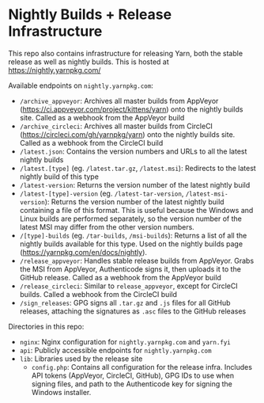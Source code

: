 # Nightly Builds + Release Infrastructure

This repo also contains infrastructure for releasing Yarn, both the stable release as well as nightly builds. This is hosted at https://nightly.yarnpkg.com/

Available endpoints on `nightly.yarnpkg.com`:

* `/archive_appveyor`: Archives all master builds from AppVeyor (https://ci.appveyor.com/project/kittens/yarn) onto the nightly builds site. Called as a webhook from the AppVeyor build
* `/archive_circleci`: Archives all master builds from CircleCI (https://circleci.com/gh/yarnpkg/yarn) onto the nightly builds site. Called as a webhook from the CircleCI build
* `/latest.json`: Contains the version numbers and URLs to all the latest nightly builds
* `/latest.[type]` (eg. `/latest.tar.gz`, `/latest.msi`): Redirects to the latest nightly build of this type
* `/latest-version`: Returns the version number of the latest nightly build
* `/latest-[type]-version` (eg. `/latest-tar-version`, `/latest-msi-version`): Returns the version number of the latest nightly build containing a file of this format. This is useful because the Windows and Linux builds are performed separately, so the version number of the latest MSI may differ from the other version numbers.
* `/[type]-builds` (eg. `/tar-builds`, `/msi-builds`): Returns a list of all the nightly builds available for this type. Used on the nightly builds page (https://yarnpkg.com/en/docs/nightly).
* `/release_appveyor`: Handles stable release builds from AppVeyor. Grabs the MSI from AppVeyor, Authenticode signs it, then uploads it to the GitHub release. Called as a webhook from the AppVeyor build
* `/release_circleci`: Similar to `release_appveyor`, except for CircleCI builds. Called a webhook from the CircleCI build
* `/sign_releases`: GPG signs all `.tar.gz` and `.js` files for all GitHub releases, attaching the signatures as `.asc` files to the GitHub releases

Directories in this repo:
* `nginx`: Nginx configuration for `nightly.yarnpkg.com` and `yarn.fyi`
* `api`: Publicly accessible endpoints for `nightly.yarnpkg.com`
* `lib`: Libraries used by the release site  
  * `config.php`: Contains all configuration for the release infra. Includes API tokens (AppVeyor, CircleCI, GitHub), GPG IDs to use when signing files, and path to the Authenticode key for signing the Windows installer.
